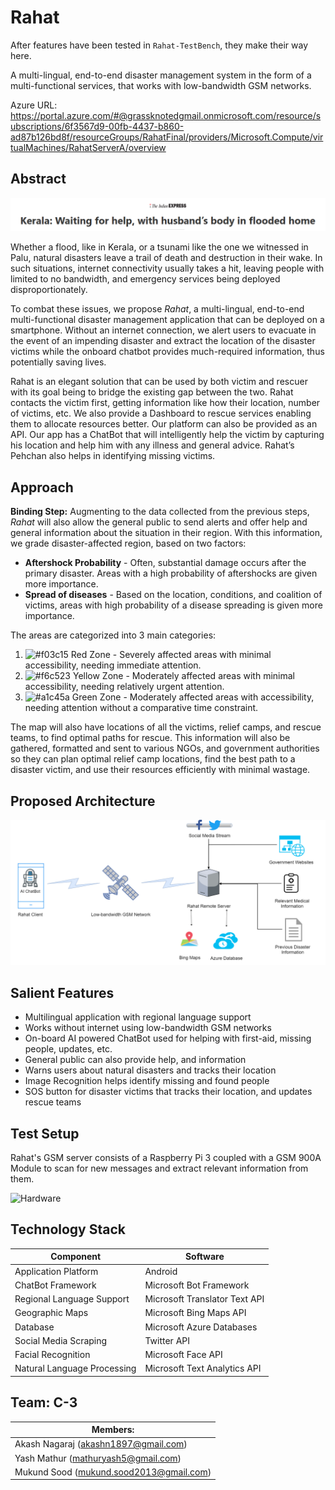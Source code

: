 # Rahat

After features have been tested in ```Rahat-TestBench```, they make their way here.

A multi-lingual, end-to-end disaster management system in the form of a multi-functional services, that works with low-bandwidth GSM networks.

Azure URL: https://portal.azure.com/#@grassknotedgmail.onmicrosoft.com/resource/subscriptions/6f3567d9-00fb-4437-b860-ad87b126bd8f/resourceGroups/RahatFinal/providers/Microsoft.Compute/virtualMachines/RahatServerA/overview


## Abstract
![Kerala Flood related News](RahatTwitterAndFaceAPI/images/Kerala_Flood_related_News.png)

Whether a flood, like in Kerala, or a tsunami like the one we witnessed in Palu, natural disasters leave a trail of death and destruction in their wake. 
In such situations, internet connectivity usually takes a hit, leaving people with limited to no bandwidth, and emergency services being deployed disproportionately.

To combat these issues, we propose _Rahat_, a multi-lingual, end-to-end multi-functional disaster management application that can be deployed on a smartphone. Without an internet connection, we alert users to evacuate in the event of an impending disaster and extract the location of the disaster victims while the onboard chatbot provides much-required information, thus potentially saving lives. 

Rahat is an elegant solution that can be used by both victim and rescuer with its goal being to bridge the existing gap between the two. 
Rahat contacts the victim first, getting information like how their location, number of victims, etc.
We also provide a Dashboard to rescue services enabling them to allocate resources better. Our platform can also be provided as an API.
Our app has a ChatBot that will intelligently help the victim by capturing his location and help him with any illness and general advice.
Rahat’s Pehchan also helps in identifying missing victims.

## Approach
**Binding Step:** Augmenting to the data collected from the previous steps, _Rahat_ will also allow the general public to send alerts and offer help and general information about the situation in their region.
With this information, we grade disaster-affected region, based on two factors:
* **Aftershock Probability** - Often, substantial damage occurs after the primary disaster. Areas with a high probability of aftershocks are given more importance.
* **Spread of diseases** - Based on the location, conditions, and coalition of victims, areas with high probability of a disease spreading is given more importance.

The areas are categorized into 3 main categories:
1. ![#f03c15](https://placehold.it/15/f03c15/000000?text=+) Red Zone - Severely affected areas with minimal accessibility, needing immediate attention.
2. ![#f6c523](https://placehold.it/15/f6c523/000000?text=+) Yellow Zone - Moderately affected areas with minimal accessibility, needing relatively urgent attention.
3. ![#a1c45a](https://placehold.it/15/a1c45a/000000?text=+) Green Zone - Moderately affected areas with accessibility, needing attention without a comparative time constraint.

The map will also have locations of all the victims, relief camps, and rescue teams, to find optimal paths for rescue.
This information will also be gathered, formatted and sent to various NGOs, and government authorities so they can plan optimal relief camp locations, find the best path to a disaster victim, and use their resources efficiently with minimal wastage.



## Proposed Architecture
![C-3 Proposed Architecture](RahatTwitterAndFaceAPI/images/Proposed_Architecture.png)



## Salient Features
* Multilingual application with regional language support
* Works without internet using low-bandwidth GSM networks
* On-board AI powered ChatBot used for helping with first-aid, missing people, updates, etc.
* General public can also provide help, and information
* Warns users about natural disasters and tracks their location
* Image Recognition helps identify missing and found people
* SOS button for disaster victims that tracks their location, and updates rescue teams

## Test Setup

Rahat's GSM server consists of a Raspberry Pi 3 coupled with a GSM 900A Module to scan for new messages and extract relevant information from them.

![Hardware](RahatTwitterAndFaceAPI/images/hardware.JPG)

## Technology Stack

|         Component           |            Software           |
|-----------------------------|-------------------------------|
|     Application Platform    |            Android            |
|      ChatBot Framework      |    Microsoft Bot Framework    |
|  Regional Language Support  | Microsoft Translator Text API |
|        Geographic Maps      |     Microsoft Bing Maps API   |
|           Database          |   Microsoft Azure Databases   |
|    Social Media Scraping    |           Twitter API         |
|      Facial Recognition     |        Microsoft Face API     |
| Natural Language Processing |  Microsoft Text Analytics API |


## Team: C-3
|              **Members:**               |
|-----------------------------------------|
|  Akash Nagaraj (akashn1897@gmail.com)   |
|   Yash Mathur (mathuryash5@gmail.com)   |
| Mukund Sood (mukund.sood2013@gmail.com) |
